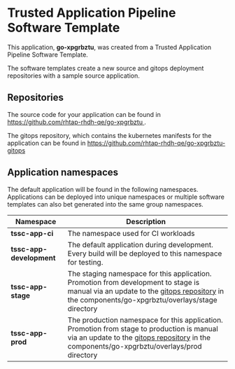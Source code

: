 # Trusted Application Pipeline Software Template

This application, **go-xpgrbztu**, was created from a Trusted Application Pipeline Software Template.

The software templates create a new source and gitops deployment repositories with a sample source application. 

## Repositories

The source code for your application can be found in [https://github.com/rhtap-rhdh-qe/go-xpgrbztu ](https://github.com/rhtap-rhdh-qe/go-xpgrbztu ).
 
The gitops repository, which contains the kubernetes manifests for the application can be found in 
[https://github.com/rhtap-rhdh-qe/go-xpgrbztu-gitops ](https://github.com/rhtap-rhdh-qe/go-xpgrbztu-gitops ) 

## Application namespaces 

The default application will be found in the following namespaces. Applications can be deployed into unique namespaces or multiple software templates can also bet generated into the same group namespaces.  

|  Namespace   |  Description   |  
| -------- | -------- |
| **tssc-app-ci** | The namespace used for CI workloads |
| **tssc-app-development** | The default application during development. Every build will be deployed to this namespace for testing. |
| **tssc-app-stage** | The staging namespace for this application. Promotion from development to stage is manual via an update to the [gitops repository](https://github.com/rhtap-rhdh-qe/go-xpgrbztu-gitops ) in the components/go-xpgrbztu/overlays/stage directory |
| **tssc-app-prod** | The production namespace for this application. Promotion from stage to production is manual via an update to the [gitops repository](https://github.com/rhtap-rhdh-qe/go-xpgrbztu-gitops ) in the components/go-xpgrbztu/overlays/prod directory |